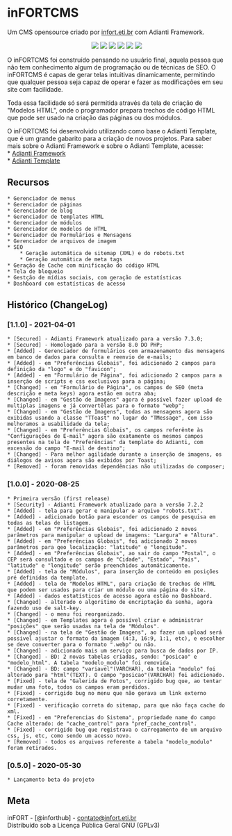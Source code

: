# inFORTCMS
Um CMS opensource criado por <a href="https://www.infort.eti.br" target="_blank" rel="noopener">infort.eti.br</a> com Adianti Framework.

<p align="center">
<img src="https://img.shields.io/badge/VERSÃO-1.1.0-green">
<img src="https://img.shields.io/badge/Licença-GNU 3.0-success">
<img src="https://img.shields.io/badge/PHP-inFORT-blue">
<img src="https://img.shields.io/badge/PHP-Adianti-blue">
<img src="https://img.shields.io/badge/PHP->7.2-blueviolet">
<img src="https://img.shields.io/badge/PHP-MySQL-blueviolet">
</p>


O inFORTCMS foi construído pensando no usuário final, aquela pessoa que não tem conhecimento algum de programação ou de técnicas de SEO. O inFORTCMS é capas de gerar telas intuitivas dinamicamente, permitindo que qualquer pessoa seja capaz de operar e fazer as modificações em seu site com facilidade.

Toda essa facilidade só será permitida através da tela de criação de "Modelos HTML", onde o programador prepara trechos de código HTML que pode ser usado na criação das páginas ou dos módulos.

O inFORTCMS foi desenvolvido utilizando como base o Adianti Template, que é um grande gabarito para a criação de novos projetos. Para saber mais sobre o Adianti Framework e sobre o Adianti Template, acesse:<br>
    * <a href="https://adianti.com.br/framework" target="_blank" rel="noopener">Adianti Framework</a><br>
    * <a href="https://adianti.com.br/framework-template" target="_blank" rel="noopener">Adianti Template</a>


## Recursos

	* Gerenciador de menus
	* Gerenciador de páginas
	* Gerenciador de blog
	* Gerenciador de templates HTML
	* Gerenciador de módulos
	* Gerenciador de modelos de HTML
	* Gerenciador de Formulários e Mensagens
	* Gerenciador de arquivos de imagem
	* SEO
		* Geração automática de sitemap (XML) e do robots.txt
		* Geração automática de meta tags
	* Geração de Cache com minificação do código HTML
	* Tela de bloqueio
    * Gestção de mí­dias sociais, com geração de estatí­sticas
    * Dashboard com estatí­sticas de acesso


## Histórico (ChangeLog)

### [1.1.0] - 2021-04-01
    * [Secured] - Adianti Framework atualizado para a versão 7.3.0;
    * [Secured] - Homologado para a versão 8.0 DO PHP;
    * [Added] - Gerenciador de formulários com armazenamento das mensagens em banco de dados para consulta e reenvio de e-mails;
    * [Added] - em "Preferências Globais", foi adicionado 2 campos para definição da "logo" e do "favicon";
    * [Added] - em "Formulário de Página", foi adicionado 2 campos para a inserção de scripts e css exclusivos para a página;
    * [Changed] - em "Formulário de Página", os campos de SEO (meta descrição e meta keys) agora estão em outra aba;
    * [Changed] - em "Gestão de Imagens" agora é possí­vel fazer upload de multiplas imagens e já convertêlas para o formato "webp";
    * [Changed] - em "Gestão de Imagens", todas as mensagens agora são exibidas usando a classe "TToast" no lugar do "TMessage", com isso melhoramos a usabilidade da tela;
    * [Changed] - em "Preferências Globais", os campos referênte às "Configurações de E-mail" agora são exatamente os mesmos campos presentes na tela de "Preferências" da template do Adianti, com excessão do campo "E-mail de destino";
    * [Changed] - Para melhor agilidade durante a inserção de imagens, os diálogos de avisos agora são exibidos por Toast;
    * [Removed] - foram removidas dependências não utilizadas do composer;

### [1.0.0] - 2020-08-25
    * Primeira versão (first release)
    * [Security] - Adianti Framework atualizado para a versão 7.2.2
    * [Added] - tela para gerar e manipular o arquivo "robots.txt".
    * [Added] - adicionado botão para esconder os campos de pesquisa em todas as telas de listagem.
    * [Added] - em "Preferências Globais", foi adicionado 2 novos parâmetros para manipular o upload de imagens: "Largura" e "Altura".
    * [Added] - em "Preferências Globais", foi adicionado 2 novos parâmetros para geo localização: "latitude" e "longitude".
    * [Added] - em "Preferências Globais", ao sair do campo "Postal", o CEP será consultado e os campos de "Cidade", "Estado", "Pais", "latitude" e "longitude" serão preenchidos automáticamente.
    * [Added] - tela de "Módulos", para inserção de conteúdo em posições pré definidas da template.
    * [Added] - tela de "Modelos HTML", para criação de trechos de HTML que podem ser usados para criar um módulo ou uma página do site.
    * [Added] - dados estatí­sticos de acesso agora estão no Dashboard.
    * [Changed] - alterado o algoritimo de encriptação da senha, agora fazendo uso de salt-key.
    * [Changed] - o menu foi reorganizado.
    * [Changed] - em Templates agora é possí­vel criar e administrar "posições" que serão usadas na tela de "Módulos".
	* [Changed] - na tela de "Gestão de Imagens", ao fazer um upload será possivel ajustar o formato da imagem (4:3, 16:9, 1:1, etc), e escolher se deve converter para o formato ".webp" ou não.
    * [Changed] - adicionado mais um serviço para busca de dados por IP.
    * [Changed] - BD: 2 novas tabelas criadas, sendo: "posicao" e "modelo_html". A tabela "modelo_modulo" foi removida.
    * [Changed] - BD: campo "variavel"(VARCHAR), da tabela "modulo" foi alterado para "html"(TEXT). O campo "posicao"(VARCHAR) foi adicionado.
    * [Fixed] - tela de "Galerida de Fotos", corrigido bug que, ao tentar mudar uma foto, todos os campos eram perdidos.
    * [Fixed] - corrigido bug no menu que não gerava um link externo corretamente.
    * [Fixed] - verificação correta do sitemap, para que não faça cache do xml.
    * [Fixed] - em "Preferencias do Sistema", propriedade name do campo Cache alterado: de "cache_control" para "pref_cache_control".
    * [Fixed] - corrigido bug que registrava o carregamento de um arquivo css, js, etc, como sendo um acesso novo.
    * [Removed] - todos os arquivos referente a tabela "modelo_modulo" foram retirados.

### [0.5.0] - 2020-05-30
    * Lançamento beta do projeto



## Meta

inFORT - [@inforthub] - contato@infort.eti.br<br>
Distribuído sob a Licença Pública Geral GNU (GPLv3)
